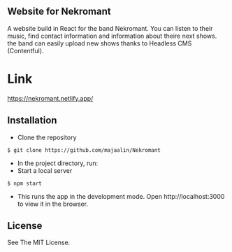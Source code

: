 ## Website for Nekromant

A website build in React for the band Nekromant. You can listen to their music, find contact information and information about theire next shows. 
the band can easily upload new shows thanks to Headless CMS (Contentful).

# Link 

https://nekromant.netlify.app/

## Installation
- Clone the repository
```
$ git clone https://github.com/majaalin/Nekromant
```
- In the project directory, run: 
- Start a local server
```
$ npm start
```
- This runs the app in the development mode. Open http://localhost:3000 to view it in the browser.

## License
See The MIT License.
